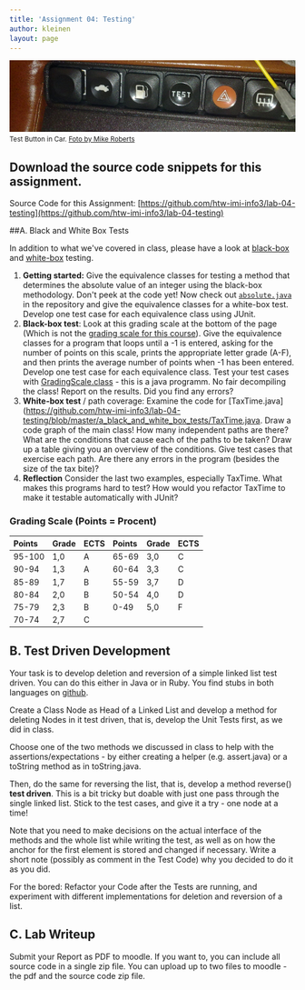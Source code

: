 ```yaml
---
title: 'Assignment 04: Testing'
author: kleinen
layout: page
---
```



![Test Button](images/test-button.jpg)
<small class = "float-right">Test Button in Car. [Foto by Mike Roberts](https://www.flickr.com/photos/cosmic_spanner/3766667411)</small>

## Download the source code snippets for this assignment.
Source Code for this Assignment: [https://github.com/htw-imi-info3/lab-04-testing](https://github.com/htw-imi-info3/lab-04-testing)

##A. Black and White Box Tests

In addition to what we've covered in class, please have a look at [black-box][1] and [white-box][2] testing.

1. **Getting started:**  Give the equivalence classes for testing a method that determines the absolute value of an integer using the black-box methodology. Don't peek at the code yet! Now check out [`absolute.java`](https://github.com/htw-imi-info3/lab-04-testing/blob/master/a_black_and_white_box_tests/absolute.java) in the repository and give the equivalence classes for a white-box test. Develop one test case for each equivalence class using JUnit.
2. **Black-box test**: Look at this grading scale at the bottom of the page (Which is not the [grading scale for this course]({{site.baseurl}}general/grading-scale.html)). Give the   equivalence classes for a program that loops until a -1 is entered, asking for the number   of points on this scale, prints the appropriate letter grade (A-F), and then prints the   average number of points when -1 has been entered. Develop one test case for each   equivalence class. Test your test cases with [GradingScale.class](https://github.com/htw-imi-info3/lab-04-testing/blob/master/a_black_and_white_box_tests/GradingScale.class) - this is a java programm. No fair decompiling the   class! Report on the results. Did you find any errors?
3. **White-box test** / path coverage: Examine the code for [TaxTime.java](https://github.com/htw-imi-info3/lab-04-testing/blob/master/a_black_and_white_box_tests/TaxTime.java. Draw a code graph of the main class! How many independent paths are there? What are the conditions that cause each of the paths to be taken? Draw up a table giving you an overview of the conditions. Give test cases that exercise each path. Are there any errors in the program (besides the size of the tax bite)?
4. **Reflection** Consider the last two examples, especially TaxTime. What makes this programs hard to test? How would you refactor TaxTime to make it testable automatically with JUnit?


### Grading Scale (Points = Procent)

| Points | Grade | ECTS | Points | Grade | ECTS |
|:-------|:------|:-----|:-------|:------|:-----|
| 95-100 | 1,0   | A    | 65-69  | 3,0   | C    |
| 90-94  | 1,3   | A    | 60-64  | 3,3   | C    |
| 85-89  | 1,7   | B    | 55-59  | 3,7   | D    |
| 80-84  | 2,0   | B    | 50-54  | 4,0   | D    |
| 75-79  | 2,3   | B    | 0-49   | 5,0   | F    |
| 70-74  | 2,7   | C    |        |       |      |


## B. Test Driven Development

Your task is to develop deletion and reversion of a simple linked list test driven. You can do this either in Java or in Ruby. You find stubs in both languages on [github](https://github.com/htw-imi-info3/lab-04-testing/tree/master/b_test_driven).

Create a Class Node as Head of a Linked List and develop a method for deleting Nodes in it test driven, that is, develop the Unit Tests first, as we did in class.

Choose one of the two methods we discussed in class to help with the assertions/expectations - by either creating a helper (e.g. assert.java) or a toString method as in toString.java.

Then, do the same for reversing the list, that is, develop a method reverse() **test driven**. This is a bit tricky but doable with just one pass through the single linked list. Stick to the test cases, and give it a try - one node at a time!

Note that you need to make decisions on the actual interface of the methods and the whole list while writing the test, as well as on how the anchor for the first element is stored and changed if necessary. Write a short note (possibly as comment in the Test Code) why you decided to do it as you did.

For the bored: Refactor your Code after the Tests are running, and experiment with different implementations for deletion and reversion of a list.


## C. Lab Writeup

Submit your Report as PDF to moodle. If you want to, you can include all source code in a single zip file. You can upload up to two files to moodle - the pdf and the source code zip file.

[1]: http://en.wikipedia.org/wiki/Black_box_testing
[2]: http://en.wikipedia.org/wiki/White_box_testing
